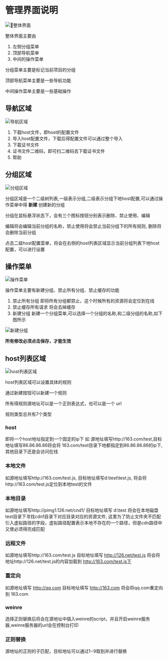 # 管理界面说明

![整体界面](./img/ui_1.jpg)

整体界面主要由
1. 左侧分组菜单
2. 顶部导航菜单
3. 中间的操作菜单

分组菜单主要是标记当前项目的分组

顶部导航菜单主要是一些导航功能

中间操作菜单主要是一些基础操作

## 导航区域
![导航区域](./img/ui_2.jpg)

1. 下载host文件，即host的配置文件
2. 导入host配置文件，下载后得配置文件可以通过整个导入 
3. 下载证书文件
4. 证书文件二维码，即可扫二维码去下载证书文件
5. 帮助

## 分组区域
![分组区域](./img/ui_3.jpg)

分组区域是一个二级树列表,一级表示分组,二级表示分组下地host配置,可以通过操作菜单中得 **新建** 创建新的分组 

分组在鼠标悬浮状态下，会有三个图标按钮分别表示删除、禁止使用、编辑

编辑将会编辑当前分组的名称，禁止使用将会禁止当前分组下的所有规则, 删除将会删除当前分组

点击二级host配置菜单，将会在右侧的host列表区域显示当前分组列表下地host配置，可以进行设置

## 操作菜单
![操作菜单](./img/ui_4.jpg)

操作菜单主要有新建分组、禁止所有分组、禁止缓存的功能

1. 禁止所有分组 即将所有分组都禁止，这个时候所有的资源将会定位到在线
2. 禁止缓存所有请求 将会去掉缓存
3. 新建分组 新建一个分组菜单,可以选择一个分组的名称,和二级分组的名称,如下图所示

![新建分组](./img/ui_5.jpg)

**所有修改必须点击保存，才能生效**

## host列表区域

![host列表区域](./img/ui_6.jpg)

host列表区域可以设置具体的规则

通过新建按钮可以新建一个规则

所有得规则源地址可以是一个正则表达式，也可以是一个 url

规则类型总共有7个类型

### host
即将一个host地址指定到一个固定的ip下 如 源地址填写http://163.com/test,目标地址填写86.86.86.86将会将 163.com/test目录下地都指定到86.86.86.86的ip下,其他目录下还是会访问在线

### 本地文件 
如源地址填写http://163.com/test.js, 目标地址填写d:\\test\\test.js, 将会将http://163.com/test.js定位到本地test的文件

### 本地目录
如源地址填写http://pimg1.126.net/cnd1/ 目标地址填写  d:\\test 将会在本地磁盘  test目录下寻找cdn1目录下对应目录对应的资源文件, 这里为了防止文件夹不匹配 引入虚拟路径的字段，虚拟路径配置表示本地不存在的一个路径，但是cdn路径中又使必须得完成匹配

### 远程文件 
如源地址填写http://163.com/test.js 目标地址填写  http://126.net/test.js 将会将 地址http://126.net/test.js的内容加载到 http://163.com/test.js下

### 重定向
如源地址填写 http://qq.com 目标地址填写 http://163.com 将会将qq.com重定向到 163.com

### weinre
选择正则替换后将会在源地址中插入weinre的script，并且开启weinre服务器,weinre服务器的url会在控制台打印

### 正则替换
源地址的正则的子匹配，目标地址可以通过$1-$9取到并进行替换
